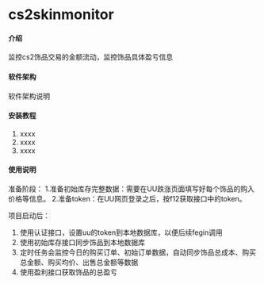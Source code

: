# cs2skinmonitor

#### 介绍
监控cs2饰品交易的金额流动，监控饰品具体盈亏信息

#### 软件架构
软件架构说明


#### 安装教程

1.  xxxx
2.  xxxx
3.  xxxx

#### 使用说明

准备阶段：
1.准备初始库存完整数据：需要在UU跌涨页面填写好每个饰品的购入价格等信息。
2.准备token：在UU网页登录之后，按f12获取接口中的token。

项目启动后：
1.  使用认证接口，设置uu的token到本地数据库，以便后续fegin调用
2.  使用初始库存接口同步饰品到本地数据库
3.  定时任务会监控今日的购买订单、初始订单数据，自动同步饰品总成本、购买总金额、购买均价、出售总金额等数据
4.  使用盈利接口获取饰品的总盈亏


